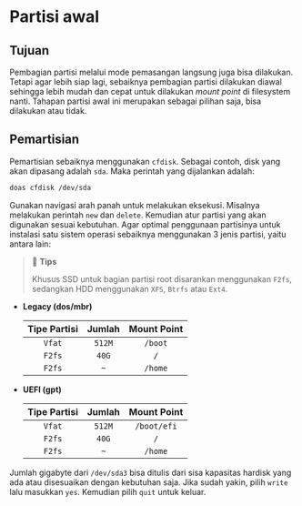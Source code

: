 # Partisi awal

## Tujuan

Pembagian partisi melalui mode pemasangan langsung juga bisa dilakukan. Tetapi agar lebih siap lagi, sebaiknya pembagian partisi dilakukan diawal sehingga lebih mudah dan cepat untuk dilakukan _mount point_ di filesystem nanti. Tahapan partisi awal ini merupakan sebagai pilihan saja, bisa dilakukan atau tidak.

## Pemartisian

Pemartisian sebaiknya menggunakan `cfdisk`. Sebagai contoh, disk yang akan dipasang adalah `sda`. Maka perintah yang dijalankan adalah:

```bash
doas cfdisk /dev/sda
```

Gunakan navigasi arah panah untuk melakukan eksekusi. Misalnya melakukan perintah `new` dan `delete`. Kemudian atur partisi yang akan digunakan sesuai kebutuhan. Agar optimal penggunaan partisinya untuk instalasi satu sistem operasi sebaiknya menggunakan 3 jenis partisi, yaitu antara lain:

> 🔔 **Tips**
>
> Khusus SSD untuk bagian partisi root disarankan menggunakan `F2fs`, sedangkan HDD menggunakan `XFS`, `Btrfs` atau `Ext4`.

- **Legacy (dos/mbr)**

  | **Tipe Partisi** | **Jumlah** | **Mount Point** |
  | :--------------: | :--------: | :-------------: |
  |      `Vfat`      |   `512M`   |     `/boot`     |
  |      `F2fs`      |   `40G`    |       `/`       |
  |      `F2fs`      |    `~`     |     `/home`     |

- **UEFI (gpt)**

  | **Tipe Partisi** | **Jumlah** | **Mount Point** |
  | :--------------: | :--------: | :-------------: |
  |      `Vfat`      |   `512M`   |   `/boot/efi`   |
  |      `F2fs`      |   `40G`    |       `/`       |
  |      `F2fs`      |    `~`     |     `/home`     |

Jumlah gigabyte dari `/dev/sda3` bisa ditulis dari sisa kapasitas hardisk yang ada atau disesuaikan dengan kebutuhan saja. Jika sudah yakin, pilih `write` lalu masukkan `yes`. Kemudian pilih `quit` untuk keluar.
